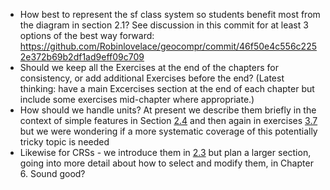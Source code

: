 - How best to represent the sf class system so students benefit most from the diagram in section 2.1? See discussion in this commit for at least 3 options of the best way forward: https://github.com/Robinlovelace/geocompr/commit/46f50e4c556c2252e372b69b2df1ad9eff09c709
- Should we keep all the Exercises at the end of the chapters for consistency, or add additional Exercises before the end? (Latest thinking: have a main Excercises section at the end of each chapter but include some exercises mid-chapter where appropriate.)
- How should we handle units? At present we describe them briefly in the context of simple features in Section [2.4](http://robinlovelace.net/geocompr/spatial-class.html#units) and then again in exercises [3.7](http://robinlovelace.net/geocompr/attr.html#exercises-2) but we were wondering if a more systematic coverage of this potentially tricky topic is needed
- Likewise for CRSs - we introduce them in [2.3](http://robinlovelace.net/geocompr/spatial-class.html#crs-intro) but plan a larger section, going into more detail about how to select and modify them, in Chapter 6. Sound good?